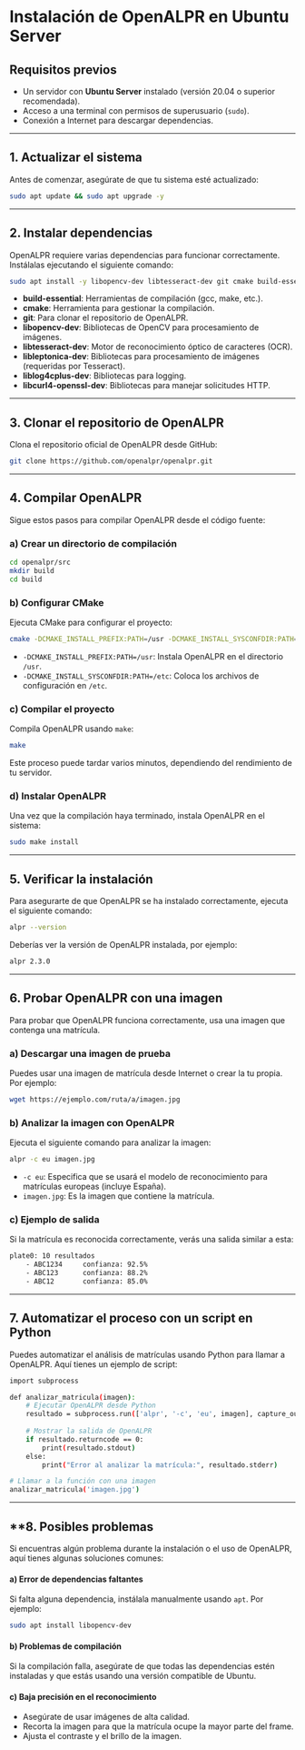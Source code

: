 # Instalación de OpenALPR en Ubuntu Server

## **Requisitos previos**

- Un servidor con **Ubuntu Server** instalado (versión 20.04 o superior recomendada).
- Acceso a una terminal con permisos de superusuario (`sudo`).
- Conexión a Internet para descargar dependencias.

---

## **1\. Actualizar el sistema**

Antes de comenzar, asegúrate de que tu sistema esté actualizado:

```bash
sudo apt update && sudo apt upgrade -y
```

---

## **2\. Instalar dependencias**

OpenALPR requiere varias dependencias para funcionar correctamente. Instálalas ejecutando el siguiente comando:

```bash
sudo apt install -y libopencv-dev libtesseract-dev git cmake build-essential libleptonica-dev liblog4cplus-dev libcurl3-dev
```

- **build-essential**: Herramientas de compilación (gcc, make, etc.).
- **cmake**: Herramienta para gestionar la compilación.
- **git**: Para clonar el repositorio de OpenALPR.
- **libopencv-dev**: Bibliotecas de OpenCV para procesamiento de imágenes.
- **libtesseract-dev**: Motor de reconocimiento óptico de caracteres (OCR).
- **libleptonica-dev**: Bibliotecas para procesamiento de imágenes (requeridas por Tesseract).
- **liblog4cplus-dev**: Bibliotecas para logging.
- **libcurl4-openssl-dev**: Bibliotecas para manejar solicitudes HTTP.

---

## **3\. Clonar el repositorio de OpenALPR**

Clona el repositorio oficial de OpenALPR desde GitHub:

```bash
git clone https://github.com/openalpr/openalpr.git
```

---

## **4\. Compilar OpenALPR**

Sigue estos pasos para compilar OpenALPR desde el código fuente:

### a) Crear un directorio de compilación

```bash
cd openalpr/src
mkdir build
cd build
```

### b) Configurar CMake

Ejecuta CMake para configurar el proyecto:

```bash
cmake -DCMAKE_INSTALL_PREFIX:PATH=/usr -DCMAKE_INSTALL_SYSCONFDIR:PATH=/etc ..
```

- `-DCMAKE_INSTALL_PREFIX:PATH=/usr`: Instala OpenALPR en el directorio `/usr`.
- `-DCMAKE_INSTALL_SYSCONFDIR:PATH=/etc`: Coloca los archivos de configuración en `/etc`.

### c) Compilar el proyecto

Compila OpenALPR usando `make`:

```bash
make
```

Este proceso puede tardar varios minutos, dependiendo del rendimiento de tu servidor.

### d) Instalar OpenALPR

Una vez que la compilación haya terminado, instala OpenALPR en el sistema:

```bash
sudo make install
```

---

## **5\. Verificar la instalación**

Para asegurarte de que OpenALPR se ha instalado correctamente, ejecuta el siguiente comando:

```bash
alpr --version
```

Deberías ver la versión de OpenALPR instalada, por ejemplo:

```bash
alpr 2.3.0
```

---

## **6\. Probar OpenALPR con una imagen**

Para probar que OpenALPR funciona correctamente, usa una imagen que contenga una matrícula.

### a) Descargar una imagen de prueba

Puedes usar una imagen de matrícula desde Internet o crear la tu propia. Por ejemplo:

```bash
wget https://ejemplo.com/ruta/a/imagen.jpg
```

### b) Analizar la imagen con OpenALPR

Ejecuta el siguiente comando para analizar la imagen:

```bash
alpr -c eu imagen.jpg
```

- `-c eu`: Especifica que se usará el modelo de reconocimiento para matrículas europeas (incluye España).
- `imagen.jpg`: Es la imagen que contiene la matrícula.

### c) Ejemplo de salida

Si la matrícula es reconocida correctamente, verás una salida similar a esta:

```bash
plate0: 10 resultados
    - ABC1234     confianza: 92.5%
    - ABC123      confianza: 88.2%
    - ABC12       confianza: 85.0%
```


---

## **7\. Automatizar el proceso con un script en Python**

Puedes automatizar el análisis de matrículas usando Python para llamar a OpenALPR. Aquí tienes un ejemplo de script:

```bash
import subprocess

def analizar_matricula(imagen):
    # Ejecutar OpenALPR desde Python
    resultado = subprocess.run(['alpr', '-c', 'eu', imagen], capture_output=True, text=True)
    
    # Mostrar la salida de OpenALPR
    if resultado.returncode == 0:
        print(resultado.stdout)
    else:
        print("Error al analizar la matrícula:", resultado.stderr)

# Llamar a la función con una imagen
analizar_matricula('imagen.jpg')
```

---

## **8\. Posibles problemas

Si encuentras algún problema durante la instalación o el uso de OpenALPR, aquí tienes algunas soluciones comunes:

#### a) **Error de dependencias faltantes**

Si falta alguna dependencia, instálala manualmente usando `apt`. Por ejemplo:

```bash
sudo apt install libopencv-dev
```

#### b) **Problemas de compilación**

Si la compilación falla, asegúrate de que todas las dependencias estén instaladas y que estás usando una versión compatible de Ubuntu.

#### c) **Baja precisión en el reconocimiento**

- Asegúrate de usar imágenes de alta calidad.
- Recorta la imagen para que la matrícula ocupe la mayor parte del frame.
- Ajusta el contraste y el brillo de la imagen.


